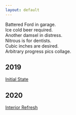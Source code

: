 ```yaml
---
layout: default
---
```

  
  
  
  
Battered Ford in garage.  
Ice cold beer required.  
Another damsel in distress.  
Nitrous is for dentists.  
Cubic inches are desired.  
Arbitrary progress pics collage.  
  
  
  
  
## 2019

[Initial State](./initial.html)  


## 2020 

[Interior Refresh](./interior.html)  
  
  
  
